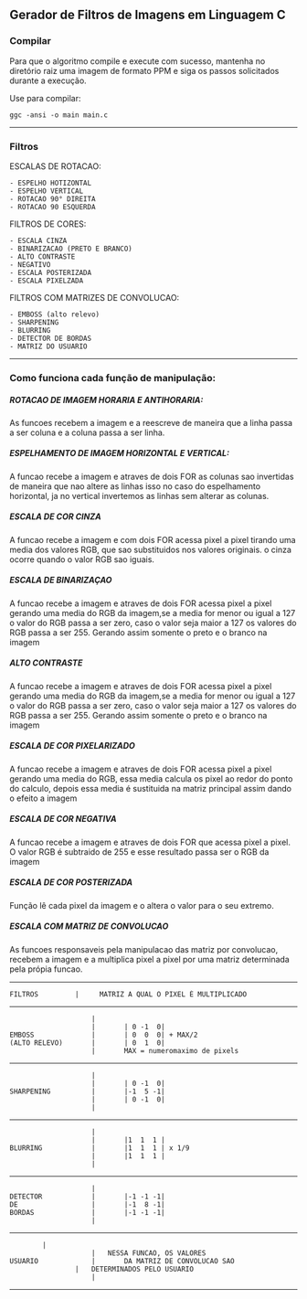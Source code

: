 ## Gerador de Filtros de Imagens em Linguagem C  

### Compilar  

Para que o algoritmo compile e execute com sucesso, mantenha no diretório raiz uma imagem de formato PPM e siga os passos solicitados durante a execução. 

Use para compilar:

``ggc -ansi -o main main.c``
  
********************************************************  
### Filtros  

   ESCALAS DE ROTACAO:

    - ESPELHO HOTIZONTAL
    - ESPELHO VERTICAL
    - ROTACAO 90° DIREITA
    - ROTACAO 90 ESQUERDA

   FILTROS DE CORES:
 
    - ESCALA CINZA
    - BINARIZACAO (PRETO E BRANCO)
    - ALTO CONTRASTE
    - NEGATIVO
    - ESCALA POSTERIZADA
    - ESCALA PIXELZADA

   FILTROS COM MATRIZES DE CONVOLUCAO:
   
    - EMBOSS (alto relevo)
    - SHARPENING
    - BLURRING
    - DETECTOR DE BORDAS
    - MATRIZ DO USUARIO
 
********************************************************

### Como funciona cada função de manipulação:  
  
  
##### ROTACAO DE IMAGEM HORARIA E ANTIHORARIA:  
As funcoes recebem a imagem e a reescreve de maneira que
a linha passa a ser coluna e a coluna passa a ser linha.  

##### ESPELHAMENTO DE IMAGEM HORIZONTAL E VERTICAL:   
A funcao recebe a imagem e atraves de dois FOR as colunas
sao invertidas de maneira que nao altere as linhas isso no
caso do espelhamento horizontal, ja no vertical invertemos
as linhas sem alterar as colunas.

##### ESCALA DE COR CINZA   
A funcao recebe a imagem e com dois FOR acessa pixel a 
pixel tirando uma media dos valores RGB, que sao substituidos
nos valores originais.
o cinza ocorre quando o valor RGB sao iguais.
	
##### ESCALA DE BINARIZAÇAO   
A funcao recebe a imagem e atraves de dois FOR acessa pixel
a pixel gerando uma media do RGB da imagem,se a media for
menor ou igual a 127 o valor do RGB  passa a ser zero,
caso o valor seja maior a 127 os valores do RGB passa
a ser 255. Gerando assim somente o preto e o branco na imagem

##### ALTO CONTRASTE
A funcao recebe a imagem e atraves de dois FOR acessa pixel
a pixel gerando uma media do RGB da imagem,se a media for
menor ou igual a 127 o valor do RGB  passa a ser zero,
caso o valor seja maior a 127 os valores do RGB passa
a ser 255. Gerando assim somente o preto e o branco na imagem

##### ESCALA DE COR PIXELARIZADO   
A funcao recebe a imagem e atraves de dois FOR acessa pixel
a pixel gerando uma media do RGB, essa media calcula os pixel
ao redor do ponto do calculo, depois essa media é sustituida
na matriz principal assim dando o efeito a imagem

##### ESCALA DE COR NEGATIVA
A funcao recebe a imagem e atraves de dois FOR que acessa
pixel a pixel.  O  valor RGB  é  subtraido  de 255 e esse
resultado passa ser o RGB da imagem   

##### ESCALA DE COR POSTERIZADA
Função lê cada pixel da imagem e o altera o valor para o
seu extremo.

##### ESCALA COM MATRIZ DE CONVOLUCAO

As funcoes responsaveis pela manipulacao das matriz por convolucao,
recebem a imagem e a multiplica pixel a pixel por uma matriz determinada
pela própia funcao.

-------------------------------------------------------
	FILTROS         |     MATRIZ A QUAL O PIXEL É MULTIPLICADO
-------------------------------------------------------
                        |
                        |		| 0 -1  0|
    EMBOSS              |		| 0  0  0| + MAX/2
    (ALTO RELEVO)       |		| 0  1  0|
                        |		MAX = numeromaximo de pixels
-------------------------------------------------------
                        |
                        |		| 0 -1  0|
    SHARPENING          |		|-1  5 -1|
                        |		| 0 -1  0|
                        |
-------------------------------------------------------
                        |
                        |		|1  1  1 |
    BLURRING            |		|1  1  1 | x 1/9
                        |		|1  1  1 |
                        |
-------------------------------------------------------
                        |
    DETECTOR            |		|-1 -1 -1|
    DE                  |		|-1  8 -1|
    BORDAS              |		|-1 -1 -1|
                        |
-------------------------------------------------------             
			|
                        |	NESSA FUNCAO, OS VALORES
    USUARIO             |   	DA MATRIZ DE CONVOLUCAO SAO
    		        |	DETERMINADOS PELO USUARIO	
                        |		
------------------------------------------------------- 
